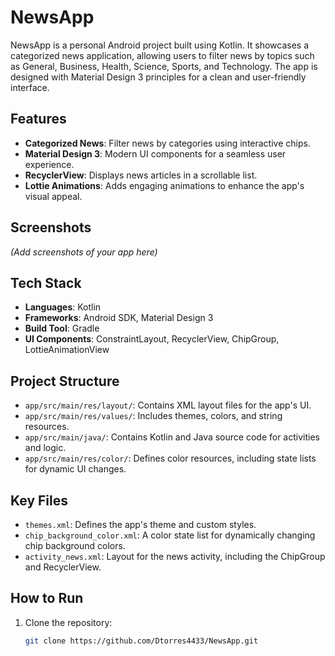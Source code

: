 # NewsApp

NewsApp is a personal Android project built using Kotlin. It showcases a categorized news application, allowing users to filter news by topics such as General, Business, Health, Science, Sports, and Technology. The app is designed with Material Design 3 principles for a clean and user-friendly interface.
## Features

- **Categorized News**: Filter news by categories using interactive chips.
- **Material Design 3**: Modern UI components for a seamless user experience.
- **RecyclerView**: Displays news articles in a scrollable list.
- **Lottie Animations**: Adds engaging animations to enhance the app's visual appeal.

## Screenshots

*(Add screenshots of your app here)*

## Tech Stack

- **Languages**: Kotlin
- **Frameworks**: Android SDK, Material Design 3
- **Build Tool**: Gradle
- **UI Components**: ConstraintLayout, RecyclerView, ChipGroup, LottieAnimationView

## Project Structure

- `app/src/main/res/layout/`: Contains XML layout files for the app's UI.
- `app/src/main/res/values/`: Includes themes, colors, and string resources.
- `app/src/main/java/`: Contains Kotlin and Java source code for activities and logic.
- `app/src/main/res/color/`: Defines color resources, including state lists for dynamic UI changes.

## Key Files

- `themes.xml`: Defines the app's theme and custom styles.
- `chip_background_color.xml`: A color state list for dynamically changing chip background colors.
- `activity_news.xml`: Layout for the news activity, including the ChipGroup and RecyclerView.

## How to Run

1. Clone the repository:
   ```bash
   git clone https://github.com/Dtorres4433/NewsApp.git
